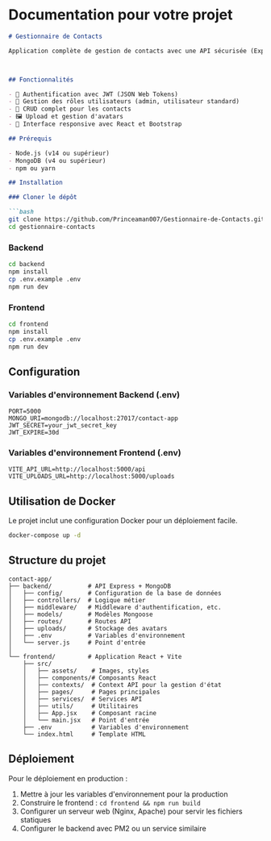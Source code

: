 # Documentation pour votre projet



```markdown
# Gestionnaire de Contacts

Application complète de gestion de contacts avec une API sécurisée (Express + MongoDB) et une interface utilisateur moderne (React + Vite).



## Fonctionnalités

- 🔐 Authentification avec JWT (JSON Web Tokens)
- 👥 Gestion des rôles utilisateurs (admin, utilisateur standard)
- 📇 CRUD complet pour les contacts
- 🖼️ Upload et gestion d'avatars
- 📱 Interface responsive avec React et Bootstrap

## Prérequis

- Node.js (v14 ou supérieur)
- MongoDB (v4 ou supérieur)
- npm ou yarn

## Installation

### Cloner le dépôt

```bash
git clone https://github.com/Princeaman007/Gestionnaire-de-Contacts.git
cd gestionnaire-contacts
```

### Backend

```bash
cd backend
npm install
cp .env.example .env  
npm run dev
```

### Frontend

```bash
cd frontend
npm install
cp .env.example .env  
npm run dev
```

## Configuration

### Variables d'environnement Backend (.env)

```
PORT=5000
MONGO_URI=mongodb://localhost:27017/contact-app
JWT_SECRET=your_jwt_secret_key
JWT_EXPIRE=30d
```

### Variables d'environnement Frontend (.env)

```
VITE_API_URL=http://localhost:5000/api
VITE_UPLOADS_URL=http://localhost:5000/uploads
```

## Utilisation de Docker

Le projet inclut une configuration Docker pour un déploiement facile.

```bash
docker-compose up -d
```

## Structure du projet

```
contact-app/
├── backend/          # API Express + MongoDB
│   ├── config/       # Configuration de la base de données
│   ├── controllers/  # Logique métier
│   ├── middleware/   # Middleware d'authentification, etc.
│   ├── models/       # Modèles Mongoose
│   ├── routes/       # Routes API
│   ├── uploads/      # Stockage des avatars
│   ├── .env          # Variables d'environnement
│   └── server.js     # Point d'entrée
│
└── frontend/         # Application React + Vite
    ├── src/
    │   ├── assets/    # Images, styles
    │   ├── components/# Composants React
    │   ├── contexts/  # Context API pour la gestion d'état
    │   ├── pages/     # Pages principales
    │   ├── services/  # Services API
    │   ├── utils/     # Utilitaires
    │   ├── App.jsx    # Composant racine
    │   └── main.jsx   # Point d'entrée
    ├── .env           # Variables d'environnement
    └── index.html     # Template HTML
```

## Déploiement

Pour le déploiement en production :

1. Mettre à jour les variables d'environnement pour la production
2. Construire le frontend : `cd frontend && npm run build`
3. Configurer un serveur web (Nginx, Apache) pour servir les fichiers statiques
4. Configurer le backend avec PM2 ou un service similaire

